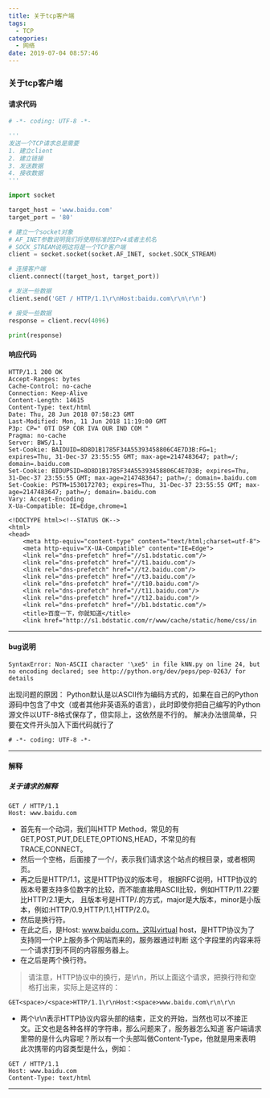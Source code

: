 ```yaml
---
title: 关于tcp客户端
tags:
  - TCP
categories:
  - 网络
date: 2019-07-04 08:57:46
---
```


### 关于tcp客户端

#### 请求代码
```python
# -*- coding: UTF-8 -*-

'''
发送一个TCP请求总是需要
1. 建立client
2. 建立链接
3. 发送数据
4. 接收数据
'''

import socket

target_host = 'www.baidu.com'
target_port = '80'

# 建立一个socket对象
# AF_INET参数说明我们将使用标准的IPv4或者主机名
# SOCK_STREAM说明这将是一个TCP客户端
client = socket.socket(socket.AF_INET, socket.SOCK_STREAM)

# 连接客户端
client.connect((target_host, target_port))

# 发送一些数据
client.send('GET / HTTP/1.1\r\nHost:baidu.com\r\n\r\n')

# 接受一些数据
response = client.recv(4096)

print(response)

```
#### 响应代码
```
HTTP/1.1 200 OK
Accept-Ranges: bytes
Cache-Control: no-cache
Connection: Keep-Alive
Content-Length: 14615
Content-Type: text/html
Date: Thu, 28 Jun 2018 07:58:23 GMT
Last-Modified: Mon, 11 Jun 2018 11:19:00 GMT
P3p: CP=" OTI DSP COR IVA OUR IND COM "
Pragma: no-cache
Server: BWS/1.1
Set-Cookie: BAIDUID=8D8D1B1785F34A55393458806C4E7D3B:FG=1; expires=Thu, 31-Dec-37 23:55:55 GMT; max-age=2147483647; path=/; domain=.baidu.com
Set-Cookie: BIDUPSID=8D8D1B1785F34A55393458806C4E7D3B; expires=Thu, 31-Dec-37 23:55:55 GMT; max-age=2147483647; path=/; domain=.baidu.com
Set-Cookie: PSTM=1530172703; expires=Thu, 31-Dec-37 23:55:55 GMT; max-age=2147483647; path=/; domain=.baidu.com
Vary: Accept-Encoding
X-Ua-Compatible: IE=Edge,chrome=1

<!DOCTYPE html><!--STATUS OK-->
<html>
<head>
	<meta http-equiv="content-type" content="text/html;charset=utf-8">
	<meta http-equiv="X-UA-Compatible" content="IE=Edge">
	<link rel="dns-prefetch" href="//s1.bdstatic.com"/>
	<link rel="dns-prefetch" href="//t1.baidu.com"/>
	<link rel="dns-prefetch" href="//t2.baidu.com"/>
	<link rel="dns-prefetch" href="//t3.baidu.com"/>
	<link rel="dns-prefetch" href="//t10.baidu.com"/>
	<link rel="dns-prefetch" href="//t11.baidu.com"/>
	<link rel="dns-prefetch" href="//t12.baidu.com"/>
	<link rel="dns-prefetch" href="//b1.bdstatic.com"/>
	<title>百度一下，你就知道</title>
	<link href="http://s1.bdstatic.com/r/www/cache/static/home/css/in

```
---
#### bug说明

```
SyntaxError: Non-ASCII character '\xe5' in file kNN.py on line 24, but no encoding declared; see http://python.org/dev/peps/pep-0263/ for details

```
出现问题的原因：
Python默认是以ASCII作为编码方式的，如果在自己的Python源码中包含了中文（或者其他非英语系的语言），此时即使你把自己编写的Python源文件以UTF-8格式保存了，但实际上，这依然是不行的。
解决办法很简单，只要在文件开头加入下面代码就行了
```
# -*- coding: UTF-8 -*-
```
---
#### 解释
##### 关于请求的解释

```
GET / HTTP/1.1
Host: www.baidu.com
```
- 首先有一个动词，我们叫HTTP Method，常见的有GET,POST,PUT,DELETE,OPTIONS,HEAD，不常见的有TRACE,CONNECT。
- 然后一个空格，后面接了一个/，表示我们请求这个站点的根目录，或者根网页。
- 再之后是HTTP/1.1，这是HTTP协议的版本号， 根据RFC说明，HTTP协议的版本号要支持多位数字的比较，而不能直接用ASCII比较，例如HTTP/11.22要比HTTP/2.1更大， 且版本号是HTTP/<major>.<minor>的方式，major是大版本，minor是小版本，例如:HTTP/0.9,HTTP/1.1,HTTP/2.0。
- 然后是换行符。
- 在此之后，是Host: www.baidu.com，这叫virtual host，是HTTP协议为了支持同一个IP上服务多个网站而来的，服务器通过判断 这个字段里的内容来将一个请求打到不同的内容服务器上。
- 在之后是两个换行符。
> 请注意，HTTP协议中的换行，是\r\n，所以上面这个请求，把换行符和空格打出来，实际上是这样的：

```
GET<space>/<space>HTTP/1.1\r\nHost:<space>www.baidu.com\r\n\r\n
```
- 两个\r\n表示HTTP协议内容头部的结束，正文的开始，当然也可以不接正文。正文也是各种各样的字符串，那么问题来了，服务器怎么知道 客户端请求里带的是什么内容呢？所以有一个头部叫做Content-Type，他就是用来表明此次携带的内容类型是什么，例如：
```
GET / HTTP/1.1
Host: www.baidu.com
Content-Type: text/html
```
---


